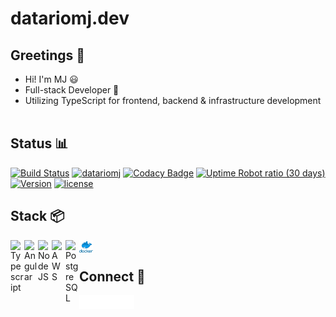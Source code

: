 # datariomj.dev

## Greetings 👋

- Hi! I'm MJ 😃
- Full-stack Developer 💼
- Utilizing TypeScript for frontend, backend & infrastructure development
&nbsp;

## Status 📊

[![Build Status](https://dev.azure.com/mrcjsph/datariomj/_apis/build/status%2FAzure%20Pipelines%20datariomj-ci-cd?branchName=main)][azure]
[![datariomj](https://img.shields.io/endpoint?url=https://dashboard.cypress.io/badge/simple/3zwyy9/main&style=flat&logo=cypress)][cypress]
[![Codacy Badge](https://app.codacy.com/project/badge/Grade/7436259e99ee41a7b58f146322089397)][codacy]
[![Uptime Robot ratio (30 days)](https://img.shields.io/uptimerobot/ratio/m796216246-33192eac05ffcc04bd1cd411)][uptime_robot]
[![Version](https://img.shields.io/github/package-json/v/datariomj/datariomj)][version]
[![license](https://img.shields.io/github/license/datariomj/datariomj)][license]
&nbsp;

## Stack 📦

[<img align="left" alt="Typescript" width="22px" src="https://cdn.jsdelivr.net/gh/devicons/devicon/icons/typescript/typescript-original.svg" />][typescript]
[<img align="left" alt="Angular" width="22px" src="https://cdn.jsdelivr.net/gh/devicons/devicon/icons/angularjs/angularjs-plain.svg" />][angular]
[<img align="left" alt="NodeJS" width="22px" src="https://cdn.jsdelivr.net/gh/devicons/devicon/icons/nodejs/nodejs-original.svg" />][nodejs]
[<img align="left" alt="AWS" width="22px" src="https://cdn.jsdelivr.net/gh/devicons/devicon/icons/amazonwebservices/amazonwebservices-original.svg" />][aws]
[<img align="left" alt="PostgreSQL" width="22px" src="https://cdn.jsdelivr.net/gh/devicons/devicon/icons/postgresql/postgresql-original.svg" />][postgres]
[<img align="left" alt="Docker" width="22px" src="https://raw.githubusercontent.com/github/explore/80688e429a7d4ef2fca1e82350fe8e3517d3494d/topics/docker/docker.png" />][docker]
&nbsp;

## Connect 🔗

[<img align="left" alt="datariomj.dev" width="22px" src="https://raw.githubusercontent.com/datariomj/datariomj/main/src/assets/svg/datariomj-white.svg" />][website]
[<img align="left" alt="datariomj | LinkedIn" width="22px" src="https://raw.githubusercontent.com/datariomj/datariomj/main/src/assets/svg/linkedin-white.svg" />][linkedin]
[<img align="left" alt="datariomj | Instagram" width="22px" src="https://raw.githubusercontent.com/datariomj/datariomj/main/src/assets/svg/instagram-white.svg" />][instagram]
[<img align="left" alt="datariomj | SoundCloud" width="22px" src="https://raw.githubusercontent.com/datariomj/datariomj/main/src/assets/svg/soundcloud-white.svg" />][soundcloud]

[azure]: https://dev.azure.com/mrcjsph/datariomj/_build/latest?definitionId=5&branchName=main
[cypress]: https://dashboard.cypress.io/projects/3zwyy9/runs
[codacy]: https://app.codacy.com/gh/datariomj/datariomj/dashboard
[uptime_robot]: https://stats.uptimerobot.com/AGzj9HrMEo
[version]: https://github.com/datariomj/datariomj/blob/main/package.json
[license]: https://github.com/datariomj/datariomj/blob/main/LICENSE.md

[typescript]: https://www.typescriptlang.org
[angular]: https://angular.io
[nodejs]: https://nodejs.org
[postgres]: https://www.postgresql.org
[aws]: https://aws.amazon.com
[docker]: https://www.docker.com

[website]: https://datariomj.dev
[linkedin]: https://linkedin.com/in/datariomj
[instagram]: https://instagram.com/datariomj
[soundcloud]: https://soundcloud.com/datariomj
